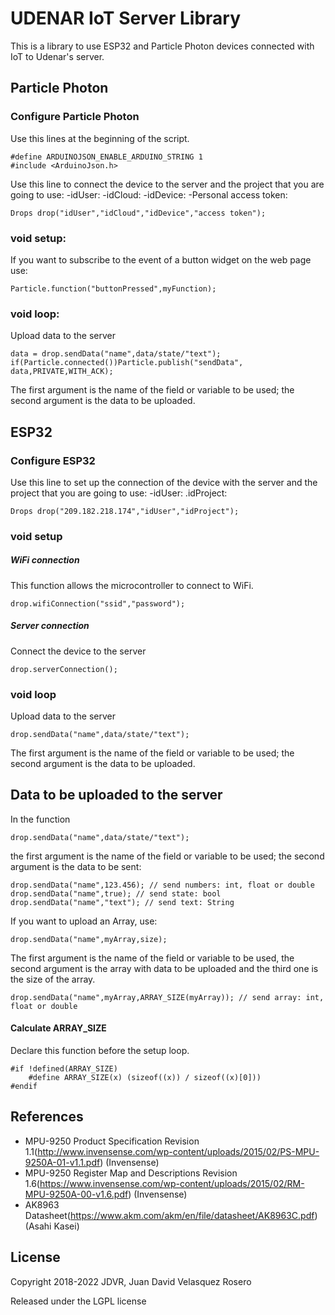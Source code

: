 # UDENAR IoT Server Library
This is a library to use ESP32 and Particle Photon devices connected with IoT to Udenar's server.

## Particle Photon

### Configure Particle Photon

Use this lines at the beginning of the script.
```
#define ARDUINOJSON_ENABLE_ARDUINO_STRING 1
#include <ArduinoJson.h>
```
Use this line to connect the device to the server and the project that you are going to use:
-idUser: 
-idCloud:
-idDevice:
-Personal access token: 
```
Drops drop("idUser","idCloud","idDevice","access token");
```
### void setup:
If you want to subscribe to the event of a button widget on the web page use:
```
Particle.function("buttonPressed",myFunction);
```
### void loop:
Upload data to the server
```
data = drop.sendData("name",data/state/"text");
if(Particle.connected())Particle.publish("sendData", data,PRIVATE,WITH_ACK);
```
The first argument is the name of the field or variable to be used; the second argument is the data to be uploaded.

## ESP32

### Configure ESP32

Use this line to set up the connection of the device with the server and the project that you are going to use:
-idUser: 
.idProject: 
```
Drops drop("209.182.218.174","idUser","idProject");
```
### void setup
##### WiFi connection
This function allows the microcontroller to connect to WiFi.
```
drop.wifiConnection("ssid","password");
```
##### Server connection
Connect the device to the server
```
drop.serverConnection();
```
### void loop
Upload data to the server
```
drop.sendData("name",data/state/"text");
```
The first argument is the name of the field or variable to be used; the second argument is the data to be uploaded.

## Data to be uploaded to the server
In the function
```
drop.sendData("name",data/state/"text");
```
the first argument is the name of the field or variable to be used; the second argument is the data to be sent:
```
drop.sendData("name",123.456); // send numbers: int, float or double
drop.sendData("name",true); // send state: bool
drop.sendData("name","text"); // send text: String
```
If you want to upload an Array, use:
```
drop.sendData("name",myArray,size);
```
The first argument is the name of the field or variable to be used, the second argument is the array with data to be uploaded and the third one is the size of the array.
```
drop.sendData("name",myArray,ARRAY_SIZE(myArray)); // send array: int, float or double
```
#### Calculate ARRAY_SIZE
Declare this function before the setup loop.
```
#if !defined(ARRAY_SIZE)
    #define ARRAY_SIZE(x) (sizeof((x)) / sizeof((x)[0]))
#endif
```

## References

- MPU-9250 Product Specification Revision 1.1(http://www.invensense.com/wp-content/uploads/2015/02/PS-MPU-9250A-01-v1.1.pdf) (Invensense)
- MPU-9250 Register Map and Descriptions Revision 1.6(https://www.invensense.com/wp-content/uploads/2015/02/RM-MPU-9250A-00-v1.6.pdf) (Invensense)
- AK8963 Datasheet(https://www.akm.com/akm/en/file/datasheet/AK8963C.pdf) (Asahi Kasei)

## License
Copyright 2018-2022 JDVR, Juan David Velasquez Rosero

Released under the LGPL license
